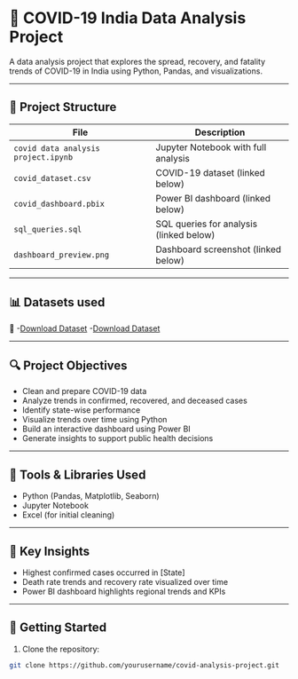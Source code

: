 # 🦠 COVID-19 India Data Analysis Project

A data analysis project that explores the spread, recovery, and fatality trends of COVID-19 in India using Python, Pandas, and visualizations.

---

## 📁 Project Structure

| File | Description |
|------|-------------|
| `covid data analysis project.ipynb` | Jupyter Notebook with full analysis |
| `covid_dataset.csv` | COVID-19 dataset (linked below) |
| `covid_dashboard.pbix` | Power BI dashboard (linked below) |
| `sql_queries.sql` | SQL queries for analysis (linked below) |
| `dashboard_preview.png` | Dashboard screenshot (linked below) |

---

## 📊 Datasets used

🔗 -[Download Dataset](https://github.com/Arunavishwapriya2003/covid--19-Data-Analysis-/commit/ea8b867af716fee11b87ee879fabe28f5d9f4184)
-[Download Dataset](https://github.com/Arunavishwapriya2003/covid--19-Data-Analysis-/commit/c4655e0651df59a5942d73c1b558bba804641da6)



---


## 🔍 Project Objectives

- Clean and prepare COVID-19 data
- Analyze trends in confirmed, recovered, and deceased cases
- Identify state-wise performance
- Visualize trends over time using Python
- Build an interactive dashboard using Power BI
- Generate insights to support public health decisions

---

## 📌 Tools & Libraries Used

- Python (Pandas, Matplotlib, Seaborn)
- Jupyter Notebook
- Excel (for initial cleaning)

---

## 🧠 Key Insights

- Highest confirmed cases occurred in [State]
- Death rate trends and recovery rate visualized over time
- Power BI dashboard highlights regional trends and KPIs

---

## 🚀 Getting Started

1. Clone the repository:
```bash
git clone https://github.com/yourusername/covid-analysis-project.git
